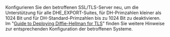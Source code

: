 Konfigurieren Sie den betroffenen SSL/TLS-Server neu, um die Unterstützung für alle DHE_EXPORT-Suites, für DH-Primzahlen kleiner als 1024 Bit und für DH-Standard-Primzahlen bis zu 1024 Bit zu deaktivieren. Im "[Guide to Deploying Diffie-Hellman for TLS](https://weakdh.org/sysadmin.html)" finden Sie weitere Hinweise zur entsprechenden Konfiguration der betroffenen Systeme.